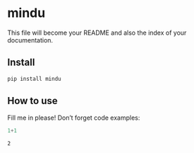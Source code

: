 mindu
================

<!-- WARNING: THIS FILE WAS AUTOGENERATED! DO NOT EDIT! -->

This file will become your README and also the index of your
documentation.

## Install

``` sh
pip install mindu
```

## How to use

Fill me in please! Don’t forget code examples:

``` python
1+1
```

    2
